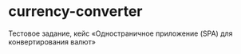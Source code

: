 # currency-converter
Тестовое задание, кейс «Одностраничное приложение (SPA) для конвертирования валют»
